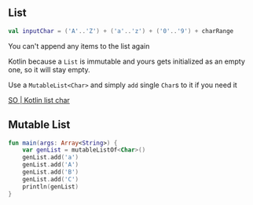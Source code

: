 
## List

```kotlin
val inputChar = ('A'..'Z') + ('a'..'z') + ('0'..'9') + charRange
```

You can't append any items to the list again

Kotlin because a `List` is immutable and yours gets initialized as an empty one, so it will stay empty.

Use a `MutableList<Char>` and simply `add` single `Char`s to it if you need it

[SO | Kotlin list char](https://stackoverflow.com/questions/62671838/adding-char-to-listchar-in-kotlin)
## Mutable List


```kotlin
fun main(args: Array<String>) {
    var genList = mutableListOf<Char>()
    genList.add('a')
    genList.add('A')
    genList.add('B')
    genList.add('C')
    println(genList)
}
```

